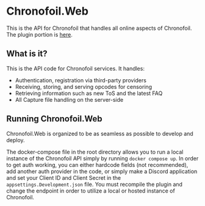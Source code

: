 # Chronofoil.Web

This is the API for Chronofoil that handles all online aspects of Chronofoil.
The plugin portion is [here](https://github.com/ProjectChronofoil/Chronofoil.Plugin).

## What is it?

This is the API code for Chronofoil services.
It handles:
- Authentication, registration via third-party providers
- Receiving, storing, and serving opcodes for censoring
- Retrieving information such as new ToS and the latest FAQ
- All Capture file handling on the server-side

## Running Chronofoil.Web

Chronofoil.Web is organized to be as seamless as possible to develop and deploy.

The docker-compose file in the root directory allows you to run a local instance of the 
Chronofoil API simply by running `docker compose up`. In order to get auth working, you
can either hardcode fields (not recommended), add another auth provider in the code,
or simply make a Discord application and set your Client ID and Client Secret in the
`appsettings.Development.json` file. You must recompile the plugin and change the endpoint 
in order to utilize a local or hosted instance of Chronofoil.